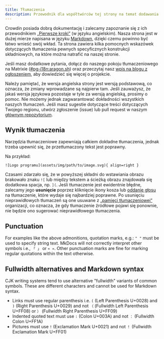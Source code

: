 ```yaml
---
title: Tłumaczenia
description: Przewodnik dla współtwórców tej strony na temat dodawania tłumaczeń do naszego serwisu.
---
```


Crowdin posiada dobrą dokumentację i zalecamy zapoznanie się z ich przewodnikiem [„Pierwsze kroki”](https://support.crowdin.com/crowdin-intro) (w języku angielskim). Nasza strona jest w dużej mierze napisana w języku [Markdown](https://pl.wikipedia.org/wiki/Markdown), dzięki czemu powinno być łatwo wnieść swój wkład. Ta strona zawiera kilka pomocnych wskazówek dotyczących tłumaczenia pewnych specyficznych konstrukcji składniowych, na które można natrafić na naszej stronie.

Jeśli masz dodatkowe pytania, dołącz do naszego pokoju tłumaczeniowego na Matrixie ([#pg-i18n:aragon.sh](https://matrix.to/#/%23pg-i18n:aragon.sh)) oraz przeczytaj nasz [wpis na blogu z ogłoszeniem](https://blog.privacyguides.org/2023/02/26/i18n-announcement), aby dowiedzieć się więcej o projekcie.

Należy pamiętać, że wersja angielska strony jest wersją podstawową, co oznacza, że zmiany wprowadzane są najpierw tam. Jeśli zauważysz, że jakaś wersja językowa pozostaje w tyle za wersją angielską, prosimy o pomoc. Nie możemy jednak zagwarantować dokładności wszystkich naszych tłumaczeń. Jeśli masz sugestie dotyczące treści dotyczących Twojego regionu, utwórz zgłoszenie (issue) lub pull request w naszym [głównym repozytorium](https://github.com/privacyguides/privacyguides.org).

## Wynik tłumaczenia

Narzędzia tłumaczeniowe zapewniają całkiem dokładne tłumaczenia, jednak trzeba upewnić się, że przetłumaczony tekst jest poprawny.

Na przykład:

```text
![Logo programu](assets/img/path/to/image.svg){ align=right }
```

Czasami zdarzało się, że w powyższej składni do wstawiania obrazu brakowało znaku `![` lub między tekstem a ścieżką obrazu znajdowała się dodatkowa spacja, np. `](`. Jeśli tłumaczenie jest ewidentnie błędne, zalecamy jego **usunięcie** poprzez kliknięcie ikony kosza lub [oddanie głosu](https://support.crowdin.com/enterprise/getting-started-for-volunteers/#voting-view) na tłumaczenie, które wydaje się najbardziej poprawne. Po usunięciu nieprawidłowych tłumaczeń są one usuwane z [„pamięci tłumaczeniowej”](https://support.crowdin.com/enterprise/translation-memory) organizacji, co oznacza, że gdy tłumaczenie źródłowe pojawi się ponownie, nie będzie ono sugerować nieprawidłowego tłumaczenia.

## Punctuation

For examples like the above admonitions, quotation marks, e.g.: `" "` must be used to specify string text. MkDocs will not correctly interpret other symbols i.e., `「 」` or `« »`. Other punctuation marks are fine for marking regular quotations within the text otherwise.

## Fullwidth alternatives and Markdown syntax

CJK writing systems tend to use alternative "fullwidth" variants of common symbols. These are different characters and cannot be used for Markdown syntax.

- Links must use regular parenthesis i.e. `(` (Left Parenthesis U+0028) and `)` (Right Parenthesis U+0029) and not `（` (Fullwidth Left Parenthesis U+FF08) or `）` (Fullwidth Right Parenthesis U+FF09)
- Indented quoted text must use `:` (Colon U+003A) and not `：` (Fullwidth Colon U+FF1A)
- Pictures must use `!` (Exclamation Mark U+0021) and not `！` (Fullwidth Exclamation Mark U+FF01)

